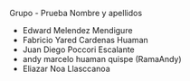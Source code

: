 Grupo - Prueba
Nombre y apellidos

- Edward Melendez Mendigure
- Fabricio Yared Cardenas Huaman
- Juan Diego Poccori Escalante
- andy marcelo huaman quispe (RamaAndy)
- Eliazar Noa Llasccanoa